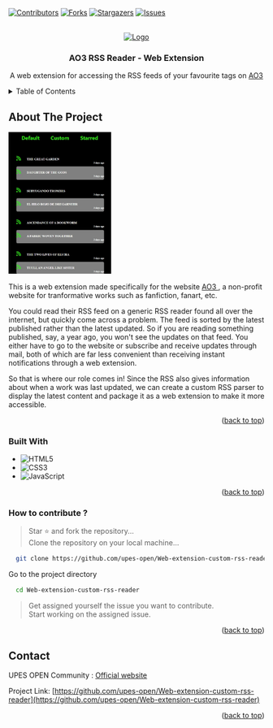 <a name="readme-top"></a>

[![Contributors][contributors-shield]][contributors-url]
[![Forks][forks-shield]][forks-url]
[![Stargazers][stars-shield]][stars-url]
[![Issues][issues-shield]][issues-url]



<!-- PROJECT LOGO -->
<br />
<div align="center">
  <a href="https://github.com/upes-open/Web-extension-custom-rss-reader">
    <img src="https://github.com/upes-open/web/raw/master/src/assets/logo.png" alt="Logo" width="80" height="80">
  </a>

<h3 align="center">AO3 RSS Reader - Web Extension</h3>

  <p align="center">
    A web extension for accessing the RSS feeds of your favourite tags on <a href="https://archiveofourown.org/" target="_blank"> AO3 </a>
  </p>
</div>



<!-- TABLE OF CONTENTS -->
<details>
  <summary>Table of Contents</summary>
  <ol>
    <li>
      <a href="#about-the-project">About The Project</a>
      <ul>
        <li><a href="#built-with">Built With</a></li>
      </ul>
    </li>
    <li><a href="#contributing">Contributing</a></li>
    <li><a href="#license">License</a></li>
    <li><a href="#contact">Contact</a></li>
    <li><a href="#acknowledgments">Acknowledgments</a></li>
  </ol>
</details>



<!-- ABOUT THE PROJECT -->
## About The Project

<img src="assests/screenshot.jpeg" width=40% height=40%></img>

This is a web extension made specifically for the website <a href="https://archiveofourown.org/" target = "_blank"> AO3 </a>, a non-profit website for tranformative works such as fanfiction, fanart, etc. 

You could read their RSS feed on a generic RSS reader found all over the internet, but quickly come across a problem. The feed is sorted by the latest published rather than the latest updated. So if you are reading something published, say, a year ago, you won't see the updates on that feed. You either have to go to the website or subscribe and receive updates through mail, both of which are far less convenient than receiving instant notifications through a web extension.

So that is where our role comes in! Since the RSS also gives information about when a work was last updated, we can create a custom RSS parser to display the latest content and package it as a web extension to make it more accessible.

<p align="right">(<a href="#readme-top">back to top</a>)</p>



### Built With

* ![HTML5](https://img.shields.io/badge/html5-%23E34F26.svg?style=for-the-badge&logo=html5&logoColor=white)
* ![CSS3](https://img.shields.io/badge/css3-%231572B6.svg?style=for-the-badge&logo=css3&logoColor=white)
* ![JavaScript](https://img.shields.io/badge/javascript-%23323330.svg?style=for-the-badge&logo=javascript&logoColor=%23F7DF1E)


<p align="right">(<a href="#readme-top">back to top</a>)</p>


<!-- ROADMAP -->


<!-- CONTRIBUTING -->
### How to contribute ?

> Star ⭐ and fork the repository... <br>
> Clone the repository on your local machine... <br>
```bash
  git clone https://github.com/upes-open/Web-extension-custom-rss-reader
```
Go to the project directory
```bash
  cd Web-extension-custom-rss-reader
```

> Get assigned yourself the issue you want to contribute.<br>
> Start working on the assigned issue.


<p align="right">(<a href="#readme-top">back to top</a>)</p>


<!-- CONTACT -->
## Contact

UPES OPEN Community : [Official website](https://upes-open.org/) 

Project Link: [https://github.com/upes-open/Web-extension-custom-rss-reader](https://github.com/upes-open/Web-extension-custom-rss-reader)


<p align="right">(<a href="#readme-top">back to top</a>)</p>


<!-- MARKDOWN LINKS & IMAGES -->
<!-- https://www.markdownguide.org/basic-syntax/#reference-style-links -->
[contributors-shield]: https://img.shields.io/github/contributors/upes-open/Web-extension-custom-rss-reader.svg?style=for-the-badge
[contributors-url]: https://github.com/upes-open/Web-extension-custom-rss-reader/graphs/contributors
[forks-shield]: https://img.shields.io/github/forks/upes-open/Web-extension-custom-rss-reader.svg?style=for-the-badge
[forks-url]: https://github.com/upes-open/Web-extension-custom-rss-reader/network/members
[stars-shield]: https://img.shields.io/github/stars/upes-open/Web-extension-custom-rss-reader.svg?style=for-the-badge
[stars-url]: https://github.com/upes-open/Web-extension-custom-rss-reader/stargazers
[issues-shield]: https://img.shields.io/github/issues/upes-open/Web-extension-custom-rss-reader.svg?style=for-the-badge
[issues-url]: https://github.com/upes-open/Web-extension-custom-rss-reader/issues